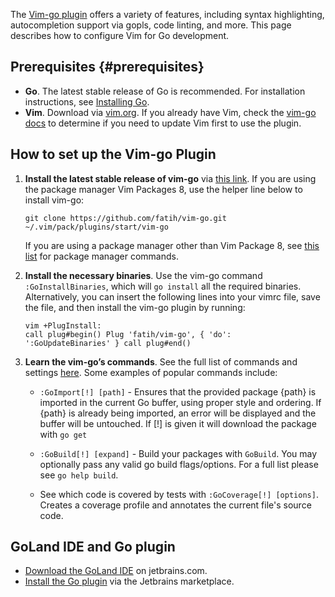 <!--{
  "Title": "Tutorial: Configure Vim for Go Development",
  "Breadcrumb": true
}-->

The [Vim-go plugin](https://github.com/fatih/vim-go) offers a variety of features, including syntax highlighting, autocompletion support via gopls, code linting, and more. This page describes how to configure Vim for Go development. 

## Prerequisites {#prerequisites}

*   **Go**. The latest stable release of Go is recommended. For installation instructions, 
    see [Installing Go](https://go.dev/doc/install).
*   **Vim**. Download via [vim.org](http://vim.org). If you already have Vim, check the 
    [vim-go docs](https://github.com/fatih/vim-go/blob/master/README.md) to determine if you need to update Vim first to use the plugin.


## How to set up the Vim-go Plugin 

1.  **Install the latest stable release of vim-go** 
    via [this link](https://github.com/fatih/vim-go/releases/tag/v1.28). If you are using the package manager Vim Packages 8, use the helper line below to install vim-go:
    
    ```
    git clone https://github.com/fatih/vim-go.git ~/.vim/pack/plugins/start/vim-go
    ```

    If you are using a package manager other than Vim Package 8, see [this list](https://github.com/fatih/vim-go#install) for package manager commands. 

2.  **Install the necessary binaries**. Use the vim-go command `:GoInstallBinaries`, 
    which will `go install` all the required binaries. Alternatively, you can insert the following lines into your vimrc file, save the file, and then install the vim-go plugin by running:

    ```
    vim +PlugInstall:
    call plug#begin() Plug 'fatih/vim-go', { 'do': 
    ':GoUpdateBinaries' } call plug#end()
    ```

3.  **Learn the vim-go’s commands**.
    See the full list of commands and settings [here](https://github.com/fatih/vim-go/blob/master/doc/vim-go.txt). Some examples of popular commands include:

    *   `:GoImport[!] [path]` - Ensures that the provided package {path} is imported in the current Go buffer, using proper style and ordering. If {path} is already being imported, an error will be displayed and the buffer will be untouched. If [!] is given it will download the package with `go get`

    *   `:GoBuild[!] [expand]` - Build your packages with `GoBuild`. You may optionally pass any valid go build flags/options. For a full list please see `go help build`.

    *   See which code is covered by tests with `:GoCoverage[!] [options]`. Creates a coverage profile and annotates the current file's source code.


## GoLand IDE and Go plugin

*   [Download the GoLand IDE](https://www.jetbrains.com/go/download/#section=mac) on jetbrains.com.
*   [Install the Go plugin](https://plugins.jetbrains.com/plugin/9568-go) via the Jetbrains marketplace.
